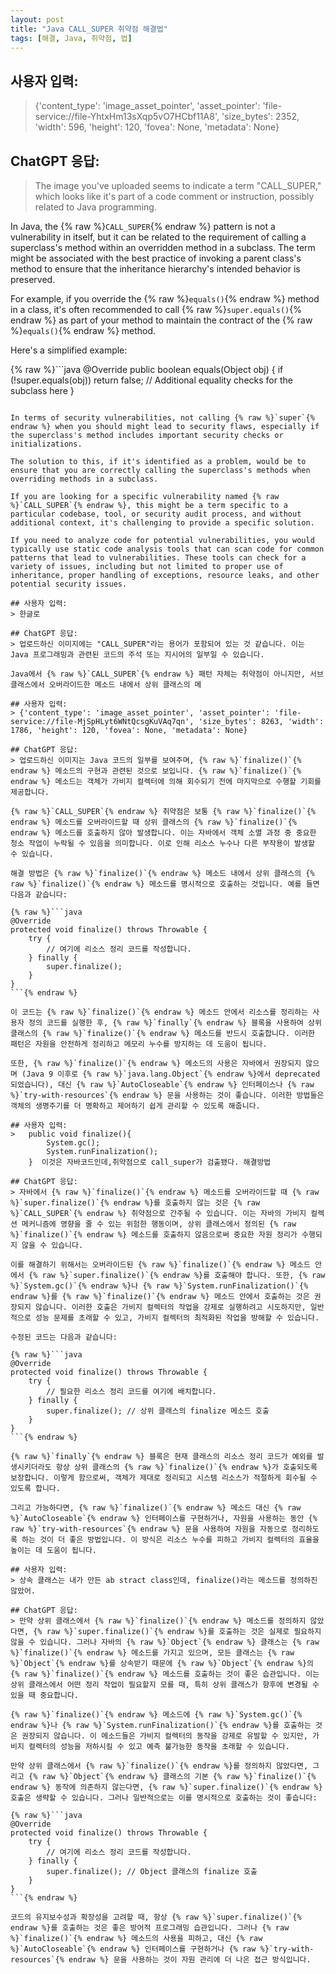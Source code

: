 ```yaml
---
layout: post
title: "Java CALL_SUPER 취약점 해결법"
tags: [해결, Java, 취약점, 법]
---
```


## 사용자 입력:
> {'content_type': 'image_asset_pointer', 'asset_pointer': 'file-service://file-YhtxHm13sXqp5vO7HCbf11A8', 'size_bytes': 2352, 'width': 596, 'height': 120, 'fovea': None, 'metadata': None}

## ChatGPT 응답:
> The image you've uploaded seems to indicate a term "CALL_SUPER," which looks like it's part of a code comment or instruction, possibly related to Java programming.

In Java, the {% raw %}`CALL_SUPER`{% endraw %} pattern is not a vulnerability in itself, but it can be related to the requirement of calling a superclass's method within an overridden method in a subclass. The term might be associated with the best practice of invoking a parent class's method to ensure that the inheritance hierarchy's intended behavior is preserved.

For example, if you override the {% raw %}`equals()`{% endraw %} method in a class, it's often recommended to call {% raw %}`super.equals()`{% endraw %} as part of your method to maintain the contract of the {% raw %}`equals()`{% endraw %} method.

Here's a simplified example:

{% raw %}```java
@Override
public boolean equals(Object obj) {
    if (!super.equals(obj)) return false;
    // Additional equality checks for the subclass here
}
```{% endraw %}

In terms of security vulnerabilities, not calling {% raw %}`super`{% endraw %} when you should might lead to security flaws, especially if the superclass's method includes important security checks or initializations.

The solution to this, if it's identified as a problem, would be to ensure that you are correctly calling the superclass's methods when overriding methods in a subclass.

If you are looking for a specific vulnerability named {% raw %}`CALL_SUPER`{% endraw %}, this might be a term specific to a particular codebase, tool, or security audit process, and without additional context, it's challenging to provide a specific solution.

If you need to analyze code for potential vulnerabilities, you would typically use static code analysis tools that can scan code for common patterns that lead to vulnerabilities. These tools can check for a variety of issues, including but not limited to proper use of inheritance, proper handling of exceptions, resource leaks, and other potential security issues.

## 사용자 입력:
> 한글로

## ChatGPT 응답:
> 업로드하신 이미지에는 "CALL_SUPER"라는 용어가 포함되어 있는 것 같습니다. 이는 Java 프로그래밍과 관련된 코드의 주석 또는 지시어의 일부일 수 있습니다.

Java에서 {% raw %}`CALL_SUPER`{% endraw %} 패턴 자체는 취약점이 아니지만, 서브클래스에서 오버라이드한 메소드 내에서 상위 클래스의 메

## 사용자 입력:
> {'content_type': 'image_asset_pointer', 'asset_pointer': 'file-service://file-MjSpHLyt6WNtQcsgKuVAq7qn', 'size_bytes': 8263, 'width': 1786, 'height': 120, 'fovea': None, 'metadata': None}

## ChatGPT 응답:
> 업로드하신 이미지는 Java 코드의 일부를 보여주며, {% raw %}`finalize()`{% endraw %} 메소드의 구현과 관련된 것으로 보입니다. {% raw %}`finalize()`{% endraw %} 메소드는 객체가 가비지 컬렉터에 의해 회수되기 전에 마지막으로 수행할 기회를 제공합니다.

{% raw %}`CALL_SUPER`{% endraw %} 취약점은 보통 {% raw %}`finalize()`{% endraw %} 메소드를 오버라이드할 때 상위 클래스의 {% raw %}`finalize()`{% endraw %} 메소드를 호출하지 않아 발생합니다. 이는 자바에서 객체 소멸 과정 중 중요한 청소 작업이 누락될 수 있음을 의미합니다. 이로 인해 리소스 누수나 다른 부작용이 발생할 수 있습니다.

해결 방법은 {% raw %}`finalize()`{% endraw %} 메소드 내에서 상위 클래스의 {% raw %}`finalize()`{% endraw %} 메소드를 명시적으로 호출하는 것입니다. 예를 들면 다음과 같습니다:

{% raw %}```java
@Override
protected void finalize() throws Throwable {
    try {
        // 여기에 리소스 정리 코드를 작성합니다.
    } finally {
        super.finalize();
    }
}
```{% endraw %}

이 코드는 {% raw %}`finalize()`{% endraw %} 메소드 안에서 리소스를 정리하는 사용자 정의 코드를 실행한 후, {% raw %}`finally`{% endraw %} 블록을 사용하여 상위 클래스의 {% raw %}`finalize()`{% endraw %} 메소드를 반드시 호출합니다. 이러한 패턴은 자원을 안전하게 정리하고 메모리 누수를 방지하는 데 도움이 됩니다.

또한, {% raw %}`finalize()`{% endraw %} 메소드의 사용은 자바에서 권장되지 않으며 (Java 9 이후로 {% raw %}`java.lang.Object`{% endraw %}에서 deprecated 되었습니다), 대신 {% raw %}`AutoCloseable`{% endraw %} 인터페이스나 {% raw %}`try-with-resources`{% endraw %} 문을 사용하는 것이 좋습니다. 이러한 방법들은 객체의 생명주기를 더 명확하고 제어하기 쉽게 관리할 수 있도록 해줍니다.

## 사용자 입력:
> 	public void finalize(){
		System.gc();
		System.runFinalization();
	}  이것은 자바코드인데,취약점으로 call_super가 검출됐다. 해결방법

## ChatGPT 응답:
> 자바에서 {% raw %}`finalize()`{% endraw %} 메소드를 오버라이드할 때 {% raw %}`super.finalize()`{% endraw %}를 호출하지 않는 것은 {% raw %}`CALL_SUPER`{% endraw %} 취약점으로 간주될 수 있습니다. 이는 자바의 가비지 컬렉션 메커니즘에 영향을 줄 수 있는 위험한 행동이며, 상위 클래스에서 정의된 {% raw %}`finalize()`{% endraw %} 메소드를 호출하지 않음으로써 중요한 자원 정리가 수행되지 않을 수 있습니다.

이를 해결하기 위해서는 오버라이드된 {% raw %}`finalize()`{% endraw %} 메소드 안에서 {% raw %}`super.finalize()`{% endraw %}를 호출해야 합니다. 또한, {% raw %}`System.gc()`{% endraw %}나 {% raw %}`System.runFinalization()`{% endraw %}를 {% raw %}`finalize()`{% endraw %} 메소드 안에서 호출하는 것은 권장되지 않습니다. 이러한 호출은 가비지 컬렉터의 작업을 강제로 실행하려고 시도하지만, 일반적으로 성능 문제를 초래할 수 있고, 가비지 컬렉터의 최적화된 작업을 방해할 수 있습니다.

수정된 코드는 다음과 같습니다:

{% raw %}```java
@Override
protected void finalize() throws Throwable {
    try {
        // 필요한 리소스 정리 코드를 여기에 배치합니다.
    } finally {
        super.finalize(); // 상위 클래스의 finalize 메소드 호출
    }
}
```{% endraw %}

{% raw %}`finally`{% endraw %} 블록은 현재 클래스의 리소스 정리 코드가 예외를 발생시키더라도 항상 상위 클래스의 {% raw %}`finalize()`{% endraw %}가 호출되도록 보장합니다. 이렇게 함으로써, 객체가 제대로 정리되고 시스템 리소스가 적절하게 회수될 수 있도록 합니다.

그리고 가능하다면, {% raw %}`finalize()`{% endraw %} 메소드 대신 {% raw %}`AutoCloseable`{% endraw %} 인터페이스를 구현하거나, 자원을 사용하는 동안 {% raw %}`try-with-resources`{% endraw %} 문을 사용하여 자원을 자동으로 정리하도록 하는 것이 더 좋은 방법입니다. 이 방식은 리소스 누수를 피하고 가비지 컬렉터의 효율을 높이는 데 도움이 됩니다.

## 사용자 입력:
> 상속 클래스는 내가 만든 ab stract class인데, finalize()라는 메소드를 정의하진 않았어.

## ChatGPT 응답:
> 만약 상위 클래스에서 {% raw %}`finalize()`{% endraw %} 메소드를 정의하지 않았다면, {% raw %}`super.finalize()`{% endraw %}를 호출하는 것은 실제로 필요하지 않을 수 있습니다. 그러나 자바의 {% raw %}`Object`{% endraw %} 클래스는 {% raw %}`finalize()`{% endraw %} 메소드를 가지고 있으며, 모든 클래스는 {% raw %}`Object`{% endraw %}를 상속받기 때문에 {% raw %}`Object`{% endraw %}의 {% raw %}`finalize()`{% endraw %} 메소드를 호출하는 것이 좋은 습관입니다. 이는 상위 클래스에서 어떤 정리 작업이 필요할지 모를 때, 특히 상위 클래스가 향후에 변경될 수 있을 때 중요합니다.

{% raw %}`finalize()`{% endraw %} 메소드에 {% raw %}`System.gc()`{% endraw %}나 {% raw %}`System.runFinalization()`{% endraw %}를 호출하는 것은 권장되지 않습니다. 이 메소드들은 가비지 컬렉터의 동작을 강제로 유발할 수 있지만, 가비지 컬렉터의 성능을 저하시킬 수 있고 예측 불가능한 동작을 초래할 수 있습니다.

만약 상위 클래스에서 {% raw %}`finalize()`{% endraw %}를 정의하지 않았다면, 그리고 {% raw %}`Object`{% endraw %} 클래스의 기본 {% raw %}`finalize()`{% endraw %} 동작에 의존하지 않는다면, {% raw %}`super.finalize()`{% endraw %} 호출은 생략할 수 있습니다. 그러나 일반적으로는 이를 명시적으로 호출하는 것이 좋습니다:

{% raw %}```java
@Override
protected void finalize() throws Throwable {
    try {
        // 여기에 리소스 정리 코드를 작성합니다.
    } finally {
        super.finalize(); // Object 클래스의 finalize 호출
    }
}
```{% endraw %}

코드의 유지보수성과 확장성을 고려할 때, 항상 {% raw %}`super.finalize()`{% endraw %}를 호출하는 것은 좋은 방어적 프로그래밍 습관입니다. 그러나 {% raw %}`finalize()`{% endraw %} 메소드의 사용을 피하고, 대신 {% raw %}`AutoCloseable`{% endraw %} 인터페이스를 구현하거나 {% raw %}`try-with-resources`{% endraw %} 문을 사용하는 것이 자원 관리에 더 나은 접근 방식입니다.

